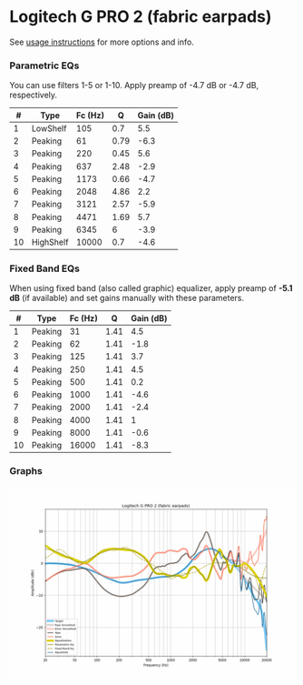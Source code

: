 # Logitech G PRO 2 (fabric earpads)
See [usage instructions](https://github.com/jaakkopasanen/AutoEq#usage) for more options and info.

### Parametric EQs
You can use filters 1-5 or 1-10. Apply preamp of -4.7 dB or -4.7 dB, respectively.

|   # | Type      |   Fc (Hz) |    Q |   Gain (dB) |
|-----|-----------|-----------|------|-------------|
|   1 | LowShelf  |       105 | 0.7  |         5.5 |
|   2 | Peaking   |        61 | 0.79 |        -6.3 |
|   3 | Peaking   |       220 | 0.45 |         5.6 |
|   4 | Peaking   |       637 | 2.48 |        -2.9 |
|   5 | Peaking   |      1173 | 0.66 |        -4.7 |
|   6 | Peaking   |      2048 | 4.86 |         2.2 |
|   7 | Peaking   |      3121 | 2.57 |        -5.9 |
|   8 | Peaking   |      4471 | 1.69 |         5.7 |
|   9 | Peaking   |      6345 | 6    |        -3.9 |
|  10 | HighShelf |     10000 | 0.7  |        -4.6 |

### Fixed Band EQs
When using fixed band (also called graphic) equalizer, apply preamp of **-5.1 dB** (if available) and set gains manually with these parameters.

|   # | Type    |   Fc (Hz) |    Q |   Gain (dB) |
|-----|---------|-----------|------|-------------|
|   1 | Peaking |        31 | 1.41 |         4.5 |
|   2 | Peaking |        62 | 1.41 |        -1.8 |
|   3 | Peaking |       125 | 1.41 |         3.7 |
|   4 | Peaking |       250 | 1.41 |         4.5 |
|   5 | Peaking |       500 | 1.41 |         0.2 |
|   6 | Peaking |      1000 | 1.41 |        -4.6 |
|   7 | Peaking |      2000 | 1.41 |        -2.4 |
|   8 | Peaking |      4000 | 1.41 |         1   |
|   9 | Peaking |      8000 | 1.41 |        -0.6 |
|  10 | Peaking |     16000 | 1.41 |        -8.3 |

### Graphs
![](./Logitech%20G%20PRO%202%20(fabric%20earpads).png)
